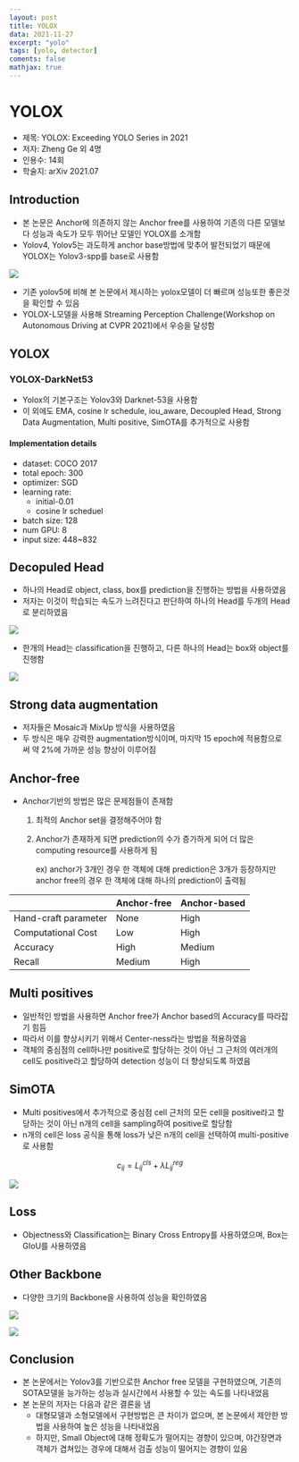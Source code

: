 ```yaml
---
layout: post
title: YOLOX
data: 2021-11-27
excerpt: "yolo"
tags: [yolo, detector]
coments: false
mathjax: true
---
```


# YOLOX

- 제목: YOLOX: Exceeding YOLO Series in 2021
- 저자: Zheng Ge 외 4명
- 인용수: 14회
- 학술지: arXiv 2021.07



## Introduction

- 본 논문은 Anchor에 의존하지 않는 Anchor free를 사용하여 기존의 다른 모델보다 성능과 속도가 모두 뛰어난 모델인 YOLOX를 소개함
- Yolov4, Yolov5는 과도하게 anchor base방법에 맞추어 발전되었기 때문에 YOLOX는 Yolov3-spp를 base로 사용함

![](C:\workspace\논문\yolox\fig1.png)

- 기존 yolov5에 비해 본 논문에서 제시하는 yolox모델이 더 빠르며 성능또한 좋은것을 확인할 수 있음
- YOLOX-L모델을 사용해 Streaming Perception Challenge(Workshop on Autonomous Driving at CVPR 2021)에서 우승을 달성함

## YOLOX

### YOLOX-DarkNet53

- Yolox의 기본구조는 Yolov3와 Darknet-53을 사용함
- 이 외에도 EMA, cosine lr schedule, iou_aware, Decoupled Head, Strong Data Augmentation, Multi positive, SimOTA를 추가적으로 사용함

#### Implementation details

- dataset: COCO 2017
- total epoch: 300
- optimizer: SGD
- learning rate:
  - initial-0.01
  - cosine lr scheduel
- batch size: 128
- num GPU: 8
- input size: 448~832

## Decopuled Head

- 하나의 Head로 object, class, box를 prediction을 진행하는 방법을 사용하였음
- 저자는 이것이 학습되는 속도가 느려진다고 판단하여 하나의 Head를 두개의 Head로 분리하였음

![](C:\workspace\논문\yolox\fig2.png)

- 한개의 Head는 classification을 진행하고, 다른 하나의 Head는 box와 object를 진행함

![](C:\workspace\논문\yolox\fig3.png)

## Strong data augmentation

- 저자들은 Mosaic과 MixUp 방식을 사용하였음
- 두 방식은 매우 강력한 augmentation방식이며, 마지막 15 epoch에 적용함으로 써 약 2%에 가까운 성능 향상이 이루어짐

## Anchor-free

- Anchor기반의 방법은 많은 문제점들이 존재함

  1. 최적의 Anchor set을 결정해주어야 함

  2. Anchor가 존재하게 되면 prediction의 수가 증가하게 되어 더 많은 computing resource를 사용하게 됨

     ex) anchor가 3개인 경우 한 객체에 대해 prediction은 3개가 등장하지만 anchor free의 경우 한 객체에 대해 하나의 prediction이 출력됨

|                      | Anchor-free | Anchor-based |
| -------------------- | ----------- | ------------ |
| Hand-craft parameter | None        | High         |
| Computational Cost   | Low         | High         |
| Accuracy             | High        | Medium       |
| Recall               | Medium      | High         |

## Multi positives

- 일반적인 방법을 사용하면 Anchor free가 Anchor based의 Accuracy를 따라잡기 힘듬
- 따라서 이를 향상시키기 위해서 Center-ness라는 방법을 적용하였음
- 객체의 중심점의 cell하나만 positive로 할당하는 것이 아닌 그 근처의 여러개의 cell도 positive라고 할당하여 detection 성능이 더 향상되도록 하였음

## SimOTA

- Multi positives에서 추가적으로 중심점 cell 근처의 모든 cell을 positive라고 할당하는 것이 아닌 n개의 cell을 sampling하여 positive로 할당함
- n개의 cell은 loss 공식을 통해 loss가 낮은 n개의 cell을 선택하여 multi-positive로 사용함

$$
c_{ij}=L^{cls}_{ij}+\lambda{L}^{reg}_{ij}
$$

![](C:\workspace\논문\yolox\table2.png)

## Loss

- Objectness와 Classification는 Binary Cross Entropy를 사용하였으며, Box는 GIoU를 사용하였음

## Other Backbone

- 다양한 크기의 Backbone을 사용하여 성능을 확인하였음

![](C:\workspace\논문\yolox\table3,4.png)



![](C:\workspace\논문\yolox\table6.png)

## Conclusion

- 본 논문에서는 Yolov3를 기반으로한 Anchor free 모델을 구현하였으며, 기존의 SOTA모델을 능가하는 성능과 실시간에서 사용할 수 있는 속도를 나타내었음
- 본 논문의 저자는 다음과 같은 결론을 냄
  - 대형모델과 소형모델에서 구현방법은 큰 차이가 없으며, 본 논문에서 제안한 방법을 사용하여 높은 성능을 나타내었음
  - 하지만, Small Object에 대해 정확도가 떨어지는 경향이 있으며, 야간장면과 객체가 겹쳐있는 경우에 대해서 검출 성능이 떨어지는 경향이 있음

